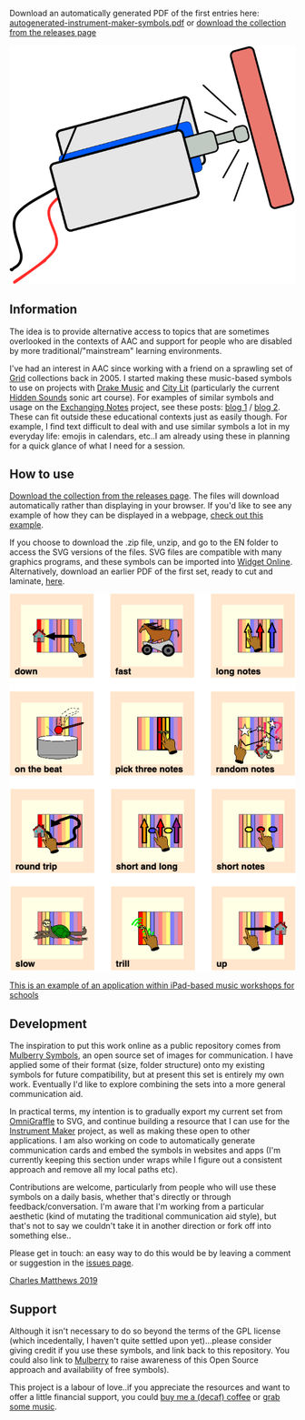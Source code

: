 Download an automatically generated PDF of the first entries here:  [autogenerated-instrument-maker-symbols.pdf](http://ardisson.net/instrument-maker/autogenerated-instrument-maker-symbols.pdf) or [download the collection from the releases page](https://github.com/matthewscharles/instrument-maker-symbols/releases/tag/0.0.1)

![A line-drawing of a solenoid striking a surface.](documentation/solenoid.png)

## Information

The idea is to provide alternative access to topics that are sometimes overlooked in the contexts of AAC and support for people who are disabled by more traditional/"mainstream" learning environments.  

I've had an interest in AAC since working with a friend on a sprawling set of [Grid](https://thinksmartbox.com/) collections back in 2005. I started making these music-based symbols to use on projects with [Drake Music](http://www.drakemusic.org/) and [City Lit](http://www.citylit.ac.uk/) (particularly the current [Hidden Sounds](https://twitter.com/matthewscharles/status/1045346922654048257) sonic art course). For examples of similar symbols and usage on the [Exchanging Notes](https://www.drakemusic.org/exchanging-notes/) project, see these posts: [blog 1](https://www.drakemusic.org/blog/charles-matthews/improvisation-resources/) / [blog 2](https://www.drakemusic.org/blog/charles-matthews/informing-ipad-play-with-movement-in-the-classroom/). These can fit outside these educational contexts just as easily though. For example, I find text difficult to deal with and use similar symbols a lot in my everyday life: emojis in calendars, etc..I am already using these in planning for a quick glance of what I need for a session.

## How to use

[Download the collection from the releases page](https://github.com/matthewscharles/instrument-maker-symbols/releases/tag/0.0.1).  The files will download automatically rather than displaying in your browser. If you'd like to see any example of how they can be displayed in a webpage, [check out this example](https://matthewscharles.github.io/instrument-maker-symbols/examples/).

If you choose to download the .zip file, unzip, and go to the EN folder to access the SVG versions of the files.  SVG files are compatible with many graphics programs, and these symbols can be imported into [Widget Online](https://widgitonline.com/).  Alternatively, download an earlier PDF of the first set, ready to cut and laminate, [here](http://ardisson.net/instrument-maker/autogenerated-instrument-maker-symbols.pdf).

![Images of iPad workshop cue cards](examples/iPad_workshop_cards.png)

[This is an example of an application within iPad-based music workshops for schools](https://www.drakemusic.org/blog/charles-matthews/improvisation-resources/)


## Development
The inspiration to put this work online as a public repository comes from [Mulberry Symbols](https://mulberrysymbols.org/), an open source set of images for communication. I have applied some of their format (size, folder structure) onto my existing symbols for future compatibility, but at present this set is entirely my own work. Eventually I'd like to explore combining the sets into a more general communication aid.

In practical terms, my intention is to gradually export my current set from [OmniGraffle](https://www.omnigroup.com/omnigraffle/) to SVG, and continue building a resource that I can use for the [Instrument Maker](https://github.com/matthewscharles/instrument-maker) project, as well as making these open to other applications.  I am also working on code to automatically generate communication cards and embed the symbols in websites and apps (I'm currently keeping this section under wraps while I figure out a consistent approach and remove all my local paths etc).

Contributions are welcome, particularly from people who will use these symbols on a daily basis, whether that's directly or through feedback/conversation. I'm aware that I'm working from a particular aesthetic (kind of mutating the traditional communication aid style), but that's not to say we couldn't take it in another direction or fork off into something else..

Please get in touch: an easy way to do this would be by leaving a comment or suggestion in the [issues page](https://github.com/matthewscharles/instrument-maker-symbols/issues).

[Charles Matthews 2019](http://ardisson.net/a/)

## Support 
Although it isn't necessary to do so beyond the terms of the GPL license (which incedentally, I haven't quite settled upon yet)...please consider giving credit if you use these symbols, and link back to this repository. You could also link to [Mulberry](https://mulberrysymbols.org/) to raise awareness of this Open Source approach and availability of free symbols).

This project is a labour of love..if you appreciate the resources and want to offer a little financial support, you could [buy me a (decaf) coffee](https://ko-fi.com/matthewscharles) or [grab some music](https://ardisson.bandcamp.com/album/peaks).
